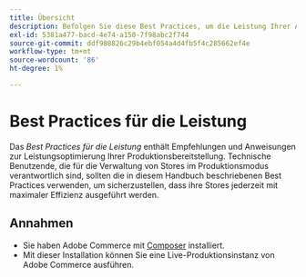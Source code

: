 ```yaml
---
title: Übersicht
description: Befolgen Sie diese Best Practices, um die Leistung Ihrer Adobe Commerce-Bereitstellung zu optimieren.
exl-id: 5381a477-bacd-4e74-a150-7f98abc2f744
source-git-commit: ddf988826c29b4ebf054a4d4fb5f4c285662ef4e
workflow-type: tm+mt
source-wordcount: '86'
ht-degree: 1%

---
```


# Best Practices für die Leistung

Das _Best Practices für die Leistung_ enthält Empfehlungen und Anweisungen zur Leistungsoptimierung Ihrer Produktionsbereitstellung. Technische Benutzende, die für die Verwaltung von Stores im Produktionsmodus verantwortlich sind, sollten die in diesem Handbuch beschriebenen Best Practices verwenden, um sicherzustellen, dass ihre Stores jederzeit mit maximaler Effizienz ausgeführt werden.

## Annahmen

* Sie haben Adobe Commerce mit [Composer](../installation/composer.md) installiert.
* Mit dieser Installation können Sie eine Live-Produktionsinstanz von Adobe Commerce ausführen.
